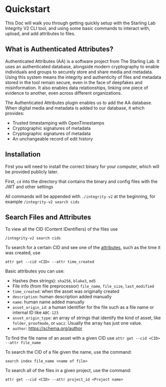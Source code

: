# Quickstart    
This Doc will walk you through getting quickly setup with the Starling Lab Integrity V2 CLI tool, and using some basic commands to interact with, upload, and add attributes to files.  

## What is Authenticated Attributes?
Authenticated Attributes (AA) is a software project from The Starling Lab. It uses an authenticated database, alongside modern cryptography to enable individuals and groups to securely store and share media and metadata. Using this system means the integrity and authenticity of files and metadata stored in the tool remain secure, even in the face of deepfakes and misinformation. It also enables data relationships, linking one piece of evidence to another, even across different organizations.

The Authenticated Attributes plugin enables us to add the AA database. When digital media and metadata is added to our database, it which provides:
* Trusted timestamping with OpenTimestamps
* Cryptographic signatures of metadata
* Cryptographic signatures of metadata
* An unchangeable record of edit history


## Installation
First you will need to install the correct binary for your computer, which will be provided publicly later.

First, `cd` into the directory that contains the binary and config files with the JWT and other settings

All commands will be appended with `./integrity-v2` at the beginning, for example `/integrity-v2 search cids` 

## Search Files and Attributes

To view all the CID (Content IDentifiers) of the files use 
```
/integrity-v2 search cids
```

To search for a certain CID and see one of the [attributes](https://github.com/starlinglab/integrity-v2/blob/main/docs/attributes.md), such as the time it was created, use 
```
attr get --cid <CID> --attr time_created
``` 
Basic attributes you can use:
- Hashes (hex strings): `sha256`, `blake3`, `md5`
- File info (from file preprocessor) `file_name`, `file_size`, `last_modified`
- `time_created`: when the asset was originally created
- `description`: human description added manually
- `name`: human name added manually
- `asset_origin_id`: a human identifier for the file such as a file name or internal ID like `ABC-123`
- `asset_origin_type`: an array of strings that identify the kind of asset, like `folder`, `proofmode`, or `wacz`. Usually the array has just one value.
- `author`: https://schema.org/author


To find the file name of an asset with a given CID use `attr get --cid <CID> --attr file_name`

To search the CID of a file given the name, use the command:
```
search index file_name <name of file>
``` 

To search all of the files in a given project, use the command:
```
attr get --cid <CID> --attr project_id <Project name>
```